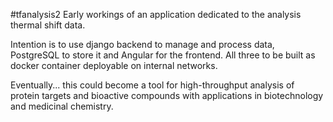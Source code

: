 #tfanalysis2
Early workings of an application dedicated to the analysis thermal
shift data.

Intention is to use django backend to manage and process data, PostgreSQL
to store it and Angular for the frontend. All three to be built as 
docker container deployable on internal networks.

Eventually... this could become a tool for high-throughput analysis of 
protein targets and bioactive compounds with applications in biotechnology
and medicinal chemistry.
